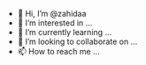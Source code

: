 - 👋 Hi, I’m @zahidaa
- 👀 I’m interested in ...
- 🌱 I’m currently learning ...
- 💞️ I’m looking to collaborate on ...
- 📫 How to reach me ...

<!---
zahidaa/zahidaa is a ✨ special ✨ repository because its `README.md` (this file) appears on your GitHub profile.
You can click the Preview link to take a look at your changes.
--->
